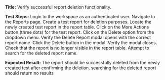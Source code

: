 **Title:** Verify successful report deletion functionality.

**Test Steps:**
Login to the workspace as an authenticated user.
Navigate to the Reports page.
Create a test report for deletion purposes.
Locate the newly created test report in the report table.
Click on the More Actions button (three dots) for the test report.
Click on the Delete option from the dropdown menu.
Verify the Delete Report modal opens with the correct report name.
Click the Delete button in the modal.
Verify the modal closes.
Check that the report is no longer visible in the report table.
Attempt to search for the deleted report name.

**Expected Result:**
The report should be successfully deleted from the newly created test after confirming the deletion, searching for the deleted report should return no results
